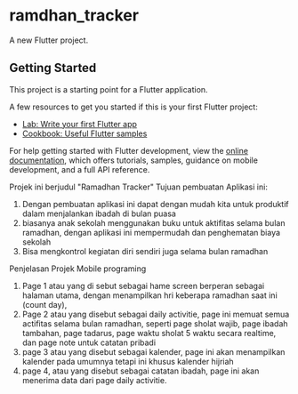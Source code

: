 # ramdhan_tracker

A new Flutter project.

## Getting Started

This project is a starting point for a Flutter application.

A few resources to get you started if this is your first Flutter project:

- [Lab: Write your first Flutter app](https://docs.flutter.dev/get-started/codelab)
- [Cookbook: Useful Flutter samples](https://docs.flutter.dev/cookbook)

For help getting started with Flutter development, view the
[online documentation](https://docs.flutter.dev/), which offers tutorials,
samples, guidance on mobile development, and a full API reference.

Projek ini berjudul "Ramadhan Tracker"
Tujuan pembuatan Aplikasi ini:
1. Dengan pembuatan aplikasi ini dapat dengan mudah kita untuk produktif dalam menjalankan ibadah di bulan puasa
2. biasanya anak sekolah menggunakan buku untuk aktifitas selama bulan ramadhan, dengan aplikasi ini mempermudah dan penghematan biaya sekolah
3. Bisa mengkontrol kegiatan diri sendiri juga selama bulan ramadhan

Penjelasan Projek Mobile programing 
1. Page 1 atau yang di sebut sebagai hame screen berperan sebagai halaman utama, dengan menampilkan hri keberapa ramadhan saat ini (count day),
2. Page 2 atau yang disebut sebagai daily activitie, page ini memuat semua actifitas selama bulan ramadhan, seperti page sholat wajib, page ibadah tambahan, page tadarus, page waktu sholat 5 waktu  secara realtime, dan page note untuk catatan pribadi 
3. page 3 atau yang disebut sebagai kalender, page ini akan menampilkan kalender pada umumnya tetapi ini khusus kalender hijriah
4. page 4, atau yang disebut sebagai catatan ibadah, page ini akan menerima data dari page daily activitie.


